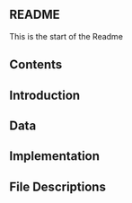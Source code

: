 ## README

This is the start of the Readme

## Contents

## Introduction

## Data

## Implementation

## File Descriptions



